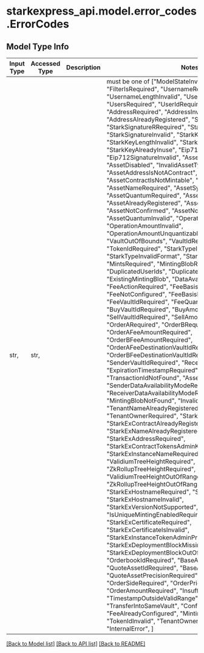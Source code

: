 # starkexpress_api.model.error_codes.ErrorCodes

## Model Type Info
Input Type | Accessed Type | Description | Notes
------------ | ------------- | ------------- | -------------
str,  | str,  |  | must be one of ["ModelStateInvalid", "InvalidGuid", "FilterIsRequired", "UsernameRequired", "UsernameLengthInvalid", "UsernameAlreadyRegistered", "UsersRequired", "UserIdRequired", "UserIdNotFound", "AddressRequired", "AddressInvalid", "AddressAlreadyRegistered", "StarkSignatureRequired", "StarkSignatureRRequired", "StarkSignatureSRequired", "StarkSignatureInvalid", "StarkKeyRequired", "StarkKeyLengthInvalid", "StarkKeyFormatInvalid", "StarkKeyAlreadyInuse", "Eip712SignatureRequired", "Eip712SignatureInvalid", "AssetAlreadyWhitelisted", "AssetDisabled", "InvalidAssetType", "AssetAddressIsNotAContract", "AssetContractIsNotMintable", "AssetIdRequired", "AssetNameRequired", "AssetSymbolRequired", "AssetQuantumRequired", "AssetUriRequired", "AssetAlreadyRegistered", "AssetNotRegistered", "AssetNotConfirmed", "AssetNotSupported", "AssetQuantumInvalid", "OperationAmountRequired", "OperationAmountInvalid", "OperationAmountUnquantizable", "VaultNotRegistered", "VaultOutOfBounds", "VaultIdRequired", "TokenIdRequired", "StarkTypeInvalid", "StarkTypeInvalidFormat", "StarkTypeRequired", "MintsRequired", "MintingBlobRequired", "DuplicatedUserIds", "DuplicatedMints", "ExistingMintingBlob", "DataAvailabilityRequired", "FeeActionRequired", "FeeBasisPointsRequired", "FeeNotConfigured", "FeeBasisPointOutOfRange", "FeeVaultIdRequired", "FeeQuantizedAmountRequired", "BuyVaultIdRequired", "BuyAmountRequired", "SellVaultIdRequired", "SellAmountRequired", "OrderARequired", "OrderBRequired", "OrderAFeeAmountRequired", "OrderBFeeAmountRequired", "OrderAFeeDestinationVaultIdRequired", "OrderBFeeDestinationVaultIdRequired", "SenderVaultIdRequired", "ReceiverVaultIdRequired", "ExpirationTimestampRequired", "NonceRequired", "TransactionIdNotFound", "AssetTypeRequired", "SenderDataAvailabilityModeRequired", "ReceiverDataAvailabilityModeRequired", "MintingBlobNotFound", "InvalidHexString", "TenantNameAlreadyRegistered", "TenantIdNotFound", "TenantOwnerRequired", "StarkExInstanceNotFound", "StarkExContractAlreadyRegistered", "StarkExNameAlreadyRegistered", "StarkExAddressRequired", "StarkExContractTokensAdminKeyRequired", "StarkExInstanceNameRequired", "ValidiumTreeHeightRequired", "ZkRollupTreeHeightRequired", "ValidiumTreeHeightOutOfRange", "ZkRollupTreeHeightOutOfRange", "StarkExHostnameRequired", "StarkExVersionRequired", "StarkExHostnameInvalid", "StarkExVersionNotSupported", "IsUniqueMintingEnabledRequired", "StarkExCertificateRequired", "StarkExCertificateIsInvalid", "StarkExInstanceTokenAdminPrivateKeySecretNotFound", "StarkExDeploymentBlockMissing", "StarkExDeploymentBlockOutOfRange", "OrderbookIdRequired", "BaseAssetIdRequired", "QuoteAssetIdRequired", "BaseAssetPrecisionRequired", "QuoteAssetPrecisionRequired", "OrderIdRequired", "OrderSideRequired", "OrderPriceRequired", "OrderAmountRequired", "InsufficientBalance", "TimestampOutsideValidRange", "TransferIntoSameVault", "ConflictingVaultAssets", "FeeAlreadyConfigured", "MintingBlobInvalid", "TokenIdInvalid", "TenantOwnerUnauthorized", "InternalError", ] 

[[Back to Model list]](../../README.md#documentation-for-models) [[Back to API list]](../../README.md#documentation-for-api-endpoints) [[Back to README]](../../README.md)

